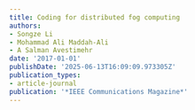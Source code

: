 ```yaml
---
title: Coding for distributed fog computing
authors:
- Songze Li
- Mohammad Ali Maddah-Ali
- A Salman Avestimehr
date: '2017-01-01'
publishDate: '2025-06-13T16:09:09.973305Z'
publication_types:
- article-journal
publication: '*IEEE Communications Magazine*'
---
```

